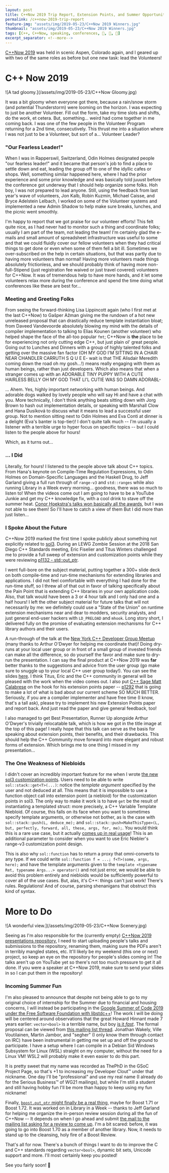 ```yaml
---
layout: post
title: C++Now 2019 Trip Report, Extension Points, and Summer Opportunities
permalink: /c++now-2019-trip-report
feature-img: "assets/img/2019-05-23/C++Now 2019 Winners.jpg"
thumbnail: "assets/img/2019-05-23/C++Now 2019 Winners.jpg"
tags: [C++, C++Now, speaking, conferences, 🤝, 📣, 📜]
excerpt_separator: <!--more-->
---
```


[C++Now 2019](http://cppnow.org/) was held in scenic Aspen, Colorado again, and I geared up with two of the same roles as before but one new task:<!--more--> lead the Volunteers!



# C++ Now 2019

![A tad gloomy.](/assets/img/2019-05-23/C++Now Gloomy.jpg)

It was a bit gloomy when everyone got there, because a rain/snow storm (and potential Thunderstorm) were looming on the horizon. I was expecting to just be another Volunteer. Fill out the form, take my time slots and shifts, do the work, et cetera. But, something... weird had come together in me coming back. I was one of the few people in the Volunteer Program returning for a 2nd time, consecutively. This thrust me into a situation where I was not just to be a Volunteer, but sort of a... Volunteer Leader?

### "Our Fearless Leader!"

When I was in Rapperswil, Switzerland, Odin Holmes designated people "our fearless leader!" and it became that person's job to find a place to settle down and eat, leading the group off to one of the idyllic cafes or shops. Well, something similar happened here, where I had the prior experience and some prior knowledge and was basically told juuust before the conference got underway that I should help organize some folks. Hoh boy, I was not prepared to lead anyone. Still, using the feedback from last year's wave of volunteers, Jon Kalb, Robin Kuzmin, Michael Caisse, and Bryce Adelstein Lelbach, I worked on some of the Volunteer systems and implemented a new Admin Shadow to help make sure breaks, lunches, and the picnic went smoothly.

I'm happy to report that we got praise for our volunteer efforts! This felt quite nice, as I had never had to monitor such a thing and coordinate folks; usually I am part of the team, not leading the team! I'm certainly glad the e-mails and small amount of spreadsheet infrastructure was useful to some and that we could fluidly cover our fellow volunteers when they had critical things to get done or even when some of them fell a bit ill. Sometimes we over-subscribed on the help in certain situations, but that was partly due to having more volunteers than normal! Having more volunteers made things absolutely frictionless, and we should probably think of having more non-full-Stipend (just registration fee waived or just travel covered) volunteers for C++Now. It was of tremendous help to have more hands, and it let some volunteers relax more during the conference and spend the time doing what conferences like these are best for...


### Meeting and Greeting Folks

From seeing the forward-thinking Lisa Lippincott again (who I first met at the last C++Now) to Gašper Ažman giving me the rundown of a hot new unreleased proposal that can drastically reduce template instantiation bloat; from Daveed Vandevoorde absolutely blowing my mind with the details of compiler implementation to talking to Elias Kounen (another volunteer) who helped shape the face of the all-too popular `fmt`; C++Now is **the** place to be for experiencing not only cutting edge C++, but just plain ol' great people. Going out to Lunches and Dinners with a group of highly talented folks and getting over the massive fan factor (OH MY GOD I'M SITTING IN A CHAIR NEAR CHANDLER CARRUTH S Q U E E- wait is that THE Alisdair Meredith coming down the road oh my gosh...!) means really engaging with them as human beings, rather than just developers. Which also means that when a stranger comes up with an ADORABLE TINY PUPPY WITH A CUTE HAIRLESS BELLY OH MY GOD THAT LI'L CUTIE WAS SO DAMN ADORABL-

... Ahem. Yes, highly important networking with human beings. And adorable dogs walked by lovely people who will say Hi and have a chat with you. More technically, I don't think anything beats sitting down with Jorg Brown to hash out implementation details, or speaking with Marshall Clow and Hana Dusíková to discuss what it means to lead a successful user group. Not to mention sitting next to Odin Holmes and Eva Conti at dinner is a delight (Eva's banter is top-tier)! I don't quite talk much -- I'm usually a listener with a terrible urge to hyper focus on specific topics -- but I could listen to the people above for hours!

Which, as it turns out...


### ... I Did

Literally, for hours! I listened to the people above talk about C++ topics. From Hana's keynote on Compile-Time Regulation Expressions, to Odin Holmes on Domain-Specific Languages and the Haskell Drug, to Jeff Garland giving a full run through of `range-v3` and `std::ranges`  while also running Library in a Week every morning... goodness, there was so much to listen to! When the videos come out I am going to have to be a YouTube Junkie and get my C++ knowledge fix, with a cool drink to stave off the summer heat. [Conor Hoekstra's talks won basically all the awards](http://cppnow.org/announcements/2019/05/announcing-cpp-now-2020/#awards), but I was not able to see them! So I'll have to catch a view of them But I did more than just listen...


### I Spoke About the Future

C++Now 2019 marked the first time I spoke publicly about something not explicitly related to [sol3](https://github.com/ThePhD/sol2). During an LEWG Zombie Session at the 2018 San Diego C++ Standards meeting, Eric Fiselier and Titus Winters challenged me to provide a full sweep of extension and customization points while they were reviewing [p1132 - std::out_ptr](https://thephd.github.io/vendor/future_cxx/papers/d1132.html).

I went full-bore on the subject material, putting together a 300+ slide deck on both compile-time and run-time mechanisms for extending libraries and applications. I did not feel comfortable with everything I had done for the run-time stuff, so I threw all of that out in favor of talking specifically about the Pain Point that is extending C++ libraries in your own application code. Also, that talk would have been a 3 or 4 hour talk and I only had one and a half hours! I left the other subject material for future talks that will not necessarily by me: we definitely could use a "State of the Union" on runtime extension mechanisms near and dear to modders, security analysts, and just general end-user hackers with `LD_PRELOAD` and `mhook`. Long story short, I delivered fully on the promise of evaluating extension mechanisms for C++ library authors and their users.

A run-through of the talk at the [New York C++ Developer Group Meetup](https://www.meetup.com/nyccpp/) (many thanks to Arthur O'Dwyer for helping me coordinate that)! Doing dry-runs at your local user group or in front of a small group of invested friends can make all the difference, so do yourself the favor and make sure to dry-run the presentation. I can say the final product at C++Now 2019 was **far** better thanks to the suggestions and advice from the user group (go make sure to snuggle up to your local C++ user group today!). You can see the slides [here](https://thephd.github.io/presentations/sol2/C%2B%2B%20Now/2019/The%20Plan%20for%20Tomorrow%20-%20Compile-Time%20Extension%20Points%20in%20C%2B%2B.pdf). I think Titus, Eric and the C++ community in general will be pleased with the work when the video comes out. I also put [C++ Sage Matt Calabrese](https://twitter.com/CppSage/status/1126937120776630274) on the hook for his extension points paper -- [p1292](https://wg21.link/p1292) that is going to make a lot of what is bad about our current scheme SO MUCH BETTER. Seriously, if you are a compiler implementer and have free time (I know, that's a tall ask), please try to implement his new Extension Points paper and report back. And just read the paper and give general feedback, too!

I also managed to get Best Presentation, Runner Up alongside Arthur O'Dwyer's trivially relocatable talk, which is how we got in the title image at the top of this page! I really hope that this talk can serve as the basis for speaking about extension points, their benefits, and their drawbacks. This should help the C++ Community move forward into more elegant and robust forms of extension. Which brings me to one thing I missed in my presentation...


### The One Weakness of Niebloids

I didn't cover an incredibly important feature for me when I wrote [the new sol3 customization points](https://github.com/ThePhD/sol2/blob/develop/examples/source/customization_multiple.cpp). Users need to be able to write `sol::stack::get<T>(...)`: notice the _template argument_ specified by the user and not deduced at all. This means that it is impossible to use a function object call into extension point (a niebloid) for the customization points in sol3. The only way to make it work is to have `get` be the result of instantiating a templated struct: more precisely, a C++ Variable Template Niebloid. Of course, this falls on its face when you want to sometimes specify template arguments, or otherwise not bother, as is the case with `sol::stack::push(L, deduce_me);` and `sol::stack::push<MakeThisType>(L, but, perfectly, forward, all, these, args, for, me);`. You would think this is a rare use case, but it actually [comes up in real usage](https://github.com/ThePhD/sol2/issues/814)! This is an additional parameter to consider when you want to use Eric Niebler's range-v3 customization point design.

This is also why `sol::function` has to return a proxy that omni-converts to any type. If we could write `sol::function f = ...; f<T>(some, args, here);` and have the template arguments given to the `template <typename Ret, typename Args...> operator()` and not just error, we would be able to avoid this problem entirely and niebloids would be sufficiently powerful to cover all of the use cases. But, alas, it's C++: things can't just work! There's rules. Regulations! And of course, parsing shenanigans that obstruct this kind of syntax.



# More to Do

![A wonderful view.](/assets/img/2019-05-23/C++Now Scenery.jpg)

Seeing as I'm also responsible for the (currently empty) [C++Now 2019 presentations repository](https://github.com/boostcon/cppnow_presentations_2019), I need to start uploading people's talks and submissions to the repository, renaming them, making sure the PDFs aren't in terribly mangled states, etc. It'll likely be my weekend (this one or next) project, so keep an eye on the repository for people's slides coming in! The talks aren't up on YouTube yet so there's not too much pressure to get it all done. If you were a speaker at C++Now 2019, make sure to send your slides in so I can put them in the repository!


### Incoming Summer Fun

I'm also pleased to announce that despite not being able to go to my original choice of internship for the Summer due to financial and housing concerns, I will instead be participating in the [Google Summer of Code 2019 under the Free Software Foundation with libstdc++](https://summerofcode.withgoogle.com/projects/#4654726870728704)! The work I will be doing will be centered around observations that the great Howard Hinnant made 7 years earlier: `vector<bool>` is a terrible name, but boy [is it _fast_](https://howardhinnant.github.io/onvectorbool.html). The formal proposal can be viewed from [this mailing list thread](https://gcc.gnu.org/ml/libstdc++/2019-02/msg00004.html). Jonathan Wakely, Ville Voutilainen, Martin Jambor, and "segher" (I only know them through contact on IRC) have been instrumental in getting me set up and off the ground to participate. I have a setup where I can compile in a Debian Sid Windows Subsystem for Linux (WSL) straight on my computer, without the need for a Linux VM! WSL2 will probably make it even easier to do this part.

It is pretty sweet that my name was recorded as ThePhD in the GSoC Project Page, so that's +1 to increasing my Developer Clout™ under that nickname. One day I'll be "professional" and use my real name (I already do for the Serious Business™ of WG21 mailings), but while I'm still a student and still having hobby fun I'll be more than happy to keep using my fun nickname!

Finally, [`boost.out_ptr` might finally be a real thing](https://github.com/ThePhD/out_ptr), maybe for Boost 1.71 or Boost 1.72. It was worked on in Library in a Week -- thanks to Jeff Garland for helping me organize the in-person review session during all the fun of C++Now -- It depends on when I go ahead and submit [the mail to the mailing list asking for a review to come up](https://lists.boost.org/Archives/boost/2019/05/246248.php). I'm a bit scared: before, it was going to go into Boost 1.70 as a member of another library. Now, it needs to stand up to the cleansing, holy fire of a Boost Review.

That's all for now. There's a bunch of things I want to do to improve the C and C++ standards regarding `vector<bool>`, dynamic bit sets, Unicode support and more. I'll most certainly keep you posted!

See you fairly soon! 💚
